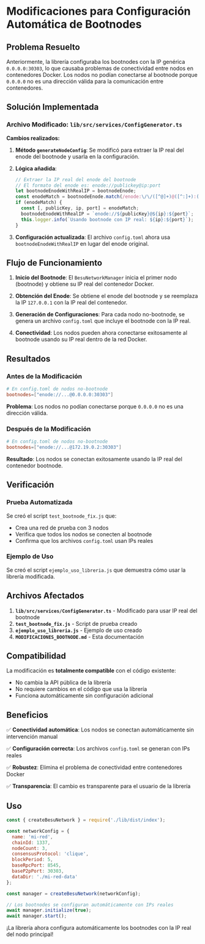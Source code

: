 # Modificaciones para Configuración Automática de Bootnodes

## Problema Resuelto

Anteriormente, la librería configuraba los bootnodes con la IP genérica `0.0.0.0:30303`, lo que causaba problemas de conectividad entre nodos en contenedores Docker. Los nodos no podían conectarse al bootnode porque `0.0.0.0` no es una dirección válida para la comunicación entre contenedores.

## Solución Implementada

### Archivo Modificado: `lib/src/services/ConfigGenerator.ts`

**Cambios realizados:**

1. **Método `generateNodeConfig`**: Se modificó para extraer la IP real del enode del bootnode y usarla en la configuración.

2. **Lógica añadida**:
   ```typescript
   // Extraer la IP real del enode del bootnode
   // El formato del enode es: enode://publickey@ip:port
   let bootnodeEnodeWithRealIP = bootnodeEnode;
   const enodeMatch = bootnodeEnode.match(/enode:\/\/([^@]+)@([^:]+):(\d+)/);
   if (enodeMatch) {
     const [, publicKey, ip, port] = enodeMatch;
     bootnodeEnodeWithRealIP = `enode://${publicKey}@${ip}:${port}`;
     this.logger.info(`Usando bootnode con IP real: ${ip}:${port}`);
   }
   ```

3. **Configuración actualizada**: El archivo `config.toml` ahora usa `bootnodeEnodeWithRealIP` en lugar del enode original.

## Flujo de Funcionamiento

1. **Inicio del Bootnode**: El `BesuNetworkManager` inicia el primer nodo (bootnode) y obtiene su IP real del contenedor Docker.

2. **Obtención del Enode**: Se obtiene el enode del bootnode y se reemplaza la IP `127.0.0.1` con la IP real del contenedor.

3. **Generación de Configuraciones**: Para cada nodo no-bootnode, se genera un archivo `config.toml` que incluye el bootnode con la IP real.

4. **Conectividad**: Los nodos pueden ahora conectarse exitosamente al bootnode usando su IP real dentro de la red Docker.

## Resultados

### Antes de la Modificación
```toml
# En config.toml de nodos no-bootnode
bootnodes=["enode://...@0.0.0.0:30303"]
```
**Problema**: Los nodos no podían conectarse porque `0.0.0.0` no es una dirección válida.

### Después de la Modificación
```toml
# En config.toml de nodos no-bootnode
bootnodes=["enode://...@172.19.0.2:30303"]
```
**Resultado**: Los nodos se conectan exitosamente usando la IP real del contenedor bootnode.

## Verificación

### Prueba Automatizada
Se creó el script `test_bootnode_fix.js` que:
- Crea una red de prueba con 3 nodos
- Verifica que todos los nodos se conecten al bootnode
- Confirma que los archivos `config.toml` usan IPs reales

### Ejemplo de Uso
Se creó el script `ejemplo_uso_libreria.js` que demuestra cómo usar la librería modificada.

## Archivos Afectados

1. **`lib/src/services/ConfigGenerator.ts`** - Modificado para usar IP real del bootnode
2. **`test_bootnode_fix.js`** - Script de prueba creado
3. **`ejemplo_uso_libreria.js`** - Ejemplo de uso creado
4. **`MODIFICACIONES_BOOTNODE.md`** - Esta documentación

## Compatibilidad

La modificación es **totalmente compatible** con el código existente:
- No cambia la API pública de la librería
- No requiere cambios en el código que usa la librería
- Funciona automáticamente sin configuración adicional

## Beneficios

✅ **Conectividad automática**: Los nodos se conectan automáticamente sin intervención manual

✅ **Configuración correcta**: Los archivos `config.toml` se generan con IPs reales

✅ **Robustez**: Elimina el problema de conectividad entre contenedores Docker

✅ **Transparencia**: El cambio es transparente para el usuario de la librería

## Uso

```javascript
const { createBesuNetwork } = require('./lib/dist/index');

const networkConfig = {
  name: 'mi-red',
  chainId: 1337,
  nodeCount: 3,
  consensusProtocol: 'clique',
  blockPeriod: 5,
  baseRpcPort: 8545,
  baseP2pPort: 30303,
  dataDir: './mi-red-data'
};

const manager = createBesuNetwork(networkConfig);

// Los bootnodes se configuran automáticamente con IPs reales
await manager.initialize(true);
await manager.start();
```

¡La librería ahora configura automáticamente los bootnodes con la IP real del nodo principal!